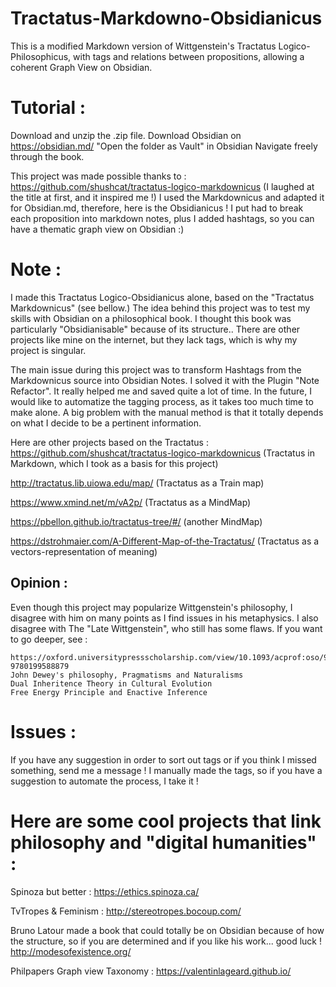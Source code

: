 # Tractatus-Markdowno-Obsidianicus
This is a modified Markdown version of Wittgenstein's Tractatus Logico-Philosophicus, with tags and relations between propositions, allowing a coherent Graph View on Obsidian.

# Tutorial : 
Download and unzip the .zip file. 
Download Obsidian on https://obsidian.md/
"Open the folder as Vault" in Obsidian
Navigate freely through the book.

This project was made possible thanks to : https://github.com/shushcat/tractatus-logico-markdownicus (I laughed at the title at first, and it inspired me !)
I used the Markdownicus and adapted it for Obsidian.md, therefore, here is the Obsidianicus !
I put had to break each proposition into markdown notes, plus I added hashtags, so you can have a thematic graph view on Obsidian :) 

# Note : 
I made this Tractatus Logico-Obsidianicus alone, based on the "Tractatus Markdownicus" (see bellow.) 
The idea behind this project was to test my skills with Obsidian on a philosophical book. 
I thought this book was particularly "Obsidianisable" because of its structure.. 
There are other projects like mine on the internet, but they lack tags, which is why my project is singular.

The main issue during this project was to transform Hashtags from the Markdownicus source into Obsidian Notes. 
I solved it with the Plugin "Note Refactor". It really helped me and saved quite a lot of time. 
In the future, I would like to automatize the tagging process, as it takes too much time to make alone. 
A big problem with the manual method is that it totally depends on what I decide to be a pertinent information.

Here are other projects based on the Tractatus : 
https://github.com/shushcat/tractatus-logico-markdownicus 
(Tractatus in Markdown, which I took as a basis for this project) 

http://tractatus.lib.uiowa.edu/map/ 
(Tractatus as a Train map) 

https://www.xmind.net/m/vA2p/ 
(Tractatus as a MindMap) 

https://pbellon.github.io/tractatus-tree/#/ 
(another MindMap) 

https://dstrohmaier.com/A-Different-Map-of-the-Tractatus/ 
(Tractatus as a vectors-representation of meaning)

## Opinion : 
Even though this project may popularize Wittgenstein's philosophy, I disagree with him on many points as I find issues in his metaphysics. 
I also disagree with The "Late Wittgenstein", who still has some flaws. If you want to go deeper, see :

    https://oxford.universitypressscholarship.com/view/10.1093/acprof:oso/9780199588879.001.0001/acprof-9780199588879
    John Dewey's philosophy, Pragmatisms and Naturalisms
    Dual Inheritence Theory in Cultural Evolution
    Free Energy Principle and Enactive Inference

# Issues :
If you have any suggestion in order to sort out tags or if you think I missed something, send me a message !
I manually made the tags, so if you have a suggestion to automate the process, I take it !

# Here are some cool projects that link philosophy and "digital humanities" : 
Spinoza but better :
https://ethics.spinoza.ca/

TvTropes & Feminism : 
http://stereotropes.bocoup.com/

Bruno Latour made a book that could totally be on Obsidian because of how the structure, so if you are determined and if you like his work... good luck !
http://modesofexistence.org/

Philpapers Graph view Taxonomy : 
https://valentinlageard.github.io/

